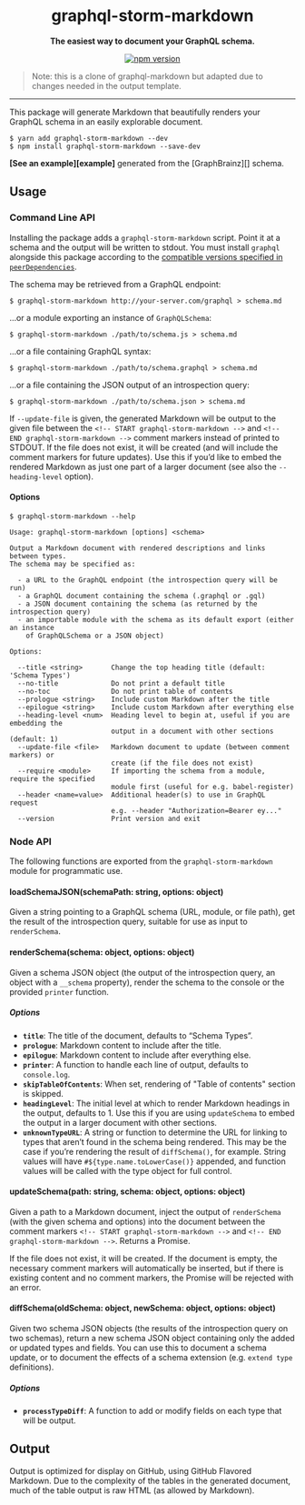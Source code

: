 <div align="center">

# graphql-storm-markdown

**The easiest way to document your GraphQL schema.**

[![npm version](https://img.shields.io/npm/v/graphql-storm-markdown.svg)](https://www.npmjs.com/package/graphql-storm-markdown)

</div>

> Note: this is a clone of graphql-markdown but adapted due to changes needed in the output template.
 
---

This package will generate Markdown that beautifully renders your GraphQL schema
in an easily explorable document.

```console
$ yarn add graphql-storm-markdown --dev
$ npm install graphql-storm-markdown --save-dev
```

**[See an example][example]** generated from the [GraphBrainz][] schema.

## Usage

### Command Line API

Installing the package adds a `graphql-storm-markdown` script. Point it at a schema
and the output will be written to stdout. You must install `graphql` alongside
this package according to the
[compatible versions specified in `peerDependencies`](./package.json).

The schema may be retrieved from a GraphQL endpoint:

```console
$ graphql-storm-markdown http://your-server.com/graphql > schema.md
```

…or a module exporting an instance of `GraphQLSchema`:

```console
$ graphql-storm-markdown ./path/to/schema.js > schema.md
```

…or a file containing GraphQL syntax:

```console
$ graphql-storm-markdown ./path/to/schema.graphql > schema.md
```

…or a file containing the JSON output of an introspection query:

```console
$ graphql-storm-markdown ./path/to/schema.json > schema.md
```

If `--update-file` is given, the generated Markdown will be output to the given
file between the `<!-- START graphql-storm-markdown -->` and
`<!-- END graphql-storm-markdown -->` comment markers instead of printed to STDOUT. If
the file does not exist, it will be created (and will include the comment
markers for future updates). Use this if you’d like to embed the rendered
Markdown as just one part of a larger document (see also the `--heading-level`
option).

#### Options

```console
$ graphql-storm-markdown --help

Usage: graphql-storm-markdown [options] <schema>

Output a Markdown document with rendered descriptions and links between types.
The schema may be specified as:

  - a URL to the GraphQL endpoint (the introspection query will be run)
  - a GraphQL document containing the schema (.graphql or .gql)
  - a JSON document containing the schema (as returned by the introspection query)
  - an importable module with the schema as its default export (either an instance
    of GraphQLSchema or a JSON object)

Options:

  --title <string>       Change the top heading title (default: 'Schema Types')
  --no-title             Do not print a default title
  --no-toc               Do not print table of contents
  --prologue <string>    Include custom Markdown after the title
  --epilogue <string>    Include custom Markdown after everything else
  --heading-level <num>  Heading level to begin at, useful if you are embedding the
                         output in a document with other sections (default: 1)
  --update-file <file>   Markdown document to update (between comment markers) or
                         create (if the file does not exist)
  --require <module>     If importing the schema from a module, require the specified
                         module first (useful for e.g. babel-register)
  --header <name=value>  Additional header(s) to use in GraphQL request
                         e.g. --header "Authorization=Bearer ey..."
  --version              Print version and exit
```

### Node API

The following functions are exported from the `graphql-storm-markdown` module for
programmatic use.

#### loadSchemaJSON(schemaPath: string, options: object)

Given a string pointing to a GraphQL schema (URL, module, or file path), get the
result of the introspection query, suitable for use as input to `renderSchema`.

#### renderSchema(schema: object, options: object)

Given a schema JSON object (the output of the introspection query, an object
with a `__schema` property), render the schema to the console or the provided
`printer` function.

##### Options

- **`title`**: The title of the document, defaults to “Schema Types”.
- **`prologue`**: Markdown content to include after the title.
- **`epilogue`**: Markdown content to include after everything else.
- **`printer`**: A function to handle each line of output, defaults to
  `console.log`.
- **`skipTableOfContents`**: When set, rendering of "Table of contents" section
  is skipped.
- **`headingLevel`**: The initial level at which to render Markdown headings in
  the output, defaults to 1. Use this if you are using `updateSchema` to embed
  the output in a larger document with other sections.
- **`unknownTypeURL`**: A string or function to determine the URL for linking to
  types that aren’t found in the schema being rendered. This may be the case if
  you’re rendering the result of `diffSchema()`, for example. String values will
  have `#${type.name.toLowerCase()}` appended, and function values will be
  called with the type object for full control.

#### updateSchema(path: string, schema: object, options: object)

Given a path to a Markdown document, inject the output of `renderSchema` (with
the given schema and options) into the document between the comment markers
`<!-- START graphql-storm-markdown -->` and `<!-- END graphql-storm-markdown -->`. Returns a
Promise.

If the file does not exist, it will be created. If the document is empty, the
necessary comment markers will automatically be inserted, but if there is
existing content and no comment markers, the Promise will be rejected with an
error.

#### diffSchema(oldSchema: object, newSchema: object, options: object)

Given two schema JSON objects (the results of the introspection query on two
schemas), return a new schema JSON object containing only the added or updated
types and fields. You can use this to document a schema update, or to document
the effects of a schema extension (e.g. `extend type` definitions).

##### Options

- **`processTypeDiff`**: A function to add or modify fields on each type that
  will be output.

## Output

Output is optimized for display on GitHub, using GitHub Flavored Markdown. Due
to the complexity of the tables in the generated document, much of the table
output is raw HTML (as allowed by Markdown).

